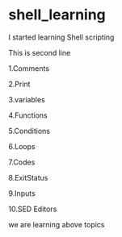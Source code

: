 # shell_learning

I started learning Shell scripting

This is second line 

1.Comments

2.Print

3.variables

4.Functions

5.Conditions

6.Loops

7.Codes 

8.ExitStatus

9.Inputs

10.SED Editors

we are learning above topics